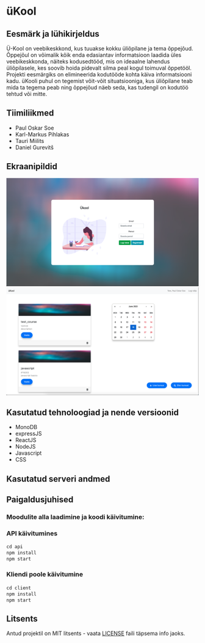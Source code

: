 # üKool

## Eesmärk ja lühikirjeldus
Ü-Kool on veebikeskkond, kus tuuakse kokku üliõpilane ja tema õppejõud. Õppejõul on võimalik kõik enda edasiantav informatsioon laadida üles veebikeskkonda, näiteks kodusedtööd, mis on ideaalne lahendus üliõpilasele, kes soovib hoida pidevalt silma peal kogul toimuval õppetööl. Projekti eesmärgiks on elimineerida kodutööde kohta käiva informatsiooni kadu. üKooli puhul on tegemist võit-võit situatsiooniga, kus üliõpilane teab mida ta tegema peab ning õppejõud näeb seda, kas tudengil on kodutöö tehtud või mitte.

## Tiimiliikmed
- Paul Oskar Soe
- Karl-Markus Pihlakas
- Tauri Miilits
- Daniel Gurevitš

## Ekraanipildid
![sisselogimine](Screenshot_login.png)
![dashboard](Screenshot_dashboard.png)

## Kasutatud tehnoloogiad ja nende versioonid
- MonoDB
- expressJS
- ReactJS
- NodeJS
- Javascript
- CSS 

## Kasutatud serveri andmed

## Paigaldusjuhised
### Moodulite alla laadimine ja koodi käivitumine:
### API käivitumines

```
cd api
npm install
npm start
```
### Kliendi poole käivitumine

```
cd client
npm install
npm start
```

## Litsents
Antud projektil on MIT litsents - vaata [LICENSE](LICENSE) faili täpsema info jaoks.
